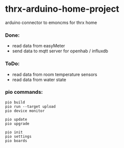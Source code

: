 thrx-arduino-home-project
=========================

arduino connector to emoncms for thrx home

### Done:
* read data from easyMeter 
* send data to mqtt server for openhab / influxdb

### ToDo:
* read data from room temperature sensors 
* read data from water state

### pio commands:
```
pio build
pio run --target upload
pio device monitor
```

```
pio update
pio upgrade
```

```
pio init
pio settings
pio boards
```

